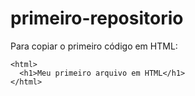 # primeiro-repositorio

Para copiar o primeiro código em HTML:
```
<html>
  <h1>Meu primeiro arquivo em HTML</h1>
</html>
```
